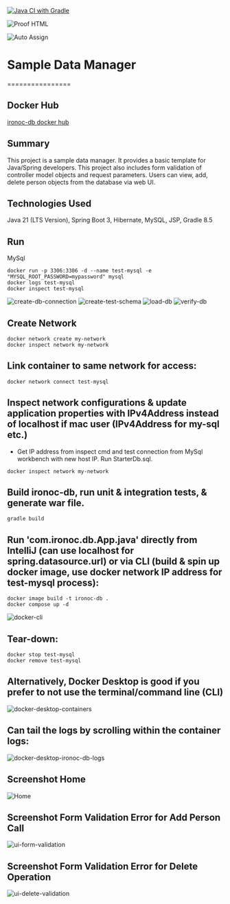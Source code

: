 [![Java CI with Gradle](https://github.com/conorheffron/ironoc-db/actions/workflows/gradle.yml/badge.svg)](https://github.com/conorheffron/ironoc-db/actions/workflows/gradle.yml)

![Proof HTML](https://github.com/conorheffron/ironoc-db/actions/workflows/proof-html.yml/badge.svg)

![Auto Assign](https://github.com/conorheffron/ironoc-db/actions/workflows/auto-assign.yml/badge.svg)

# Sample Data Manager
================

## Docker Hub
[ironoc-db docker hub](https://hub.docker.com/repository/docker/conorheffron/ironoc-db/general)

## Summary
This project is a sample data manager. It provides a basic template for Java/Spring developers. This project also includes form validation of controller model objects and request parameters.
Users can view, add, delete person objects from the database via web UI.

## Technologies Used
Java 21 (LTS Version), Spring Boot 3, Hibernate, MySQL, JSP, Gradle 8.5

## Run
MySql
```
docker run -p 3306:3306 -d --name test-mysql -e "MYSQL_ROOT_PASSWORD=mypassword" mysql
docker logs test-mysql
docker inspect test-mysql
```

![create-db-connection](./screenshots/db-connection.png?raw=true "Create DB Connection")
![create-test-schema](./screenshots/create-schema.png?raw=true "Create Test Schema")
![load-db](./screenshots/run-starter-db-script.png?raw=true "Load DB")
![verify-db](./screenshots/verify-db-load.png?raw=true "Verify DB")

## Create Network
```
docker network create my-network
docker inspect network my-network 
```

## Link container to same network for access:
```
docker network connect test-mysql
```

## Inspect network configurations & update application properties with IPv4Address instead of localhost if mac user (IPv4Address for my-sql etc.)
- Get IP address from inspect cmd and test connection from MySql workbench with new host IP. Run StarterDb.sql.
```
docker inspect network my-network 
```

## Build ironoc-db, run unit & integration tests, & generate war file.
```
gradle build
```

## Run 'com.ironoc.db.App.java' directly from IntelliJ (can use localhost for spring.datasource.url) or via CLI (build & spin up docker image, use docker network IP address for test-mysql process):
```
docker image build -t ironoc-db .
docker compose up -d
```
![docker-cli](./screenshots/CLI-docker.png?raw=true "CLI Docker")

## Tear-down:
```
docker stop test-mysql
docker remove test-mysql
```

## Alternatively, Docker Desktop is good if you prefer to not use the terminal/command line (CLI)
![docker-desktop-containers](./screenshots/docker-desktop-containers.png?raw=true "Docker Desktop containers")

## Can tail the logs by scrolling within the container logs:
![docker-desktop-ironoc-db-logs](./screenshots/docker-desktop-ironoc-db-logs.png?raw=true "Docker Desktop ironoc-db logs")

## Screenshot Home
![Home](./screenshots/DBManager.png?raw=true "Home Page")

## Screenshot Form Validation Error for Add Person Call
![ui-form-validation](./screenshots/ui-form-validation.png?raw=true "UI form validation")

## Screenshot Form Validation Error for Delete Operation
![ui-delete-validation](./screenshots/ui-delete-validation.png?raw=true "UI delete validation")


